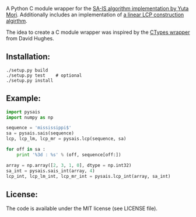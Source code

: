 A Python C module wrapper for the [SA-IS algorithm implementation by Yuta Mori](https://sites.google.com/site/yuta256/sais).
Additionally includes an implementation of [a linear LCP construction algirthm](http://www.cs.helsinki.fi/u/tpkarkka/opetus/11s/spa/lecture10.pdf).

The idea to create a C module wrapper was inspired by the [CTypes wrapper](https://github.com/davehughes/sais) from David Hughes.

Installation:
---------
```
./setup.py build
./setup.py test    # optional
./setup.py install
```

Example:
------------
```python
import pysais
import numpy as np

sequence = 'mississippi$'
sa = pysais.sais(sequence)
lcp, lcp_lm, lcp_mr = pysais.lcp(sequence, sa)

for off in sa :
    print '%3d : %s' % (off, sequence[off:])

array = np.array([2, 3, 1, 0], dtype = np.int32)
sa_int = pysais.sais_int(array, 4)
lcp_int, lcp_lm_int, lcp_mr_int = pysais.lcp_int(array, sa_int)
```

License:
---------
The code is available under the MIT license (see LICENSE file).
